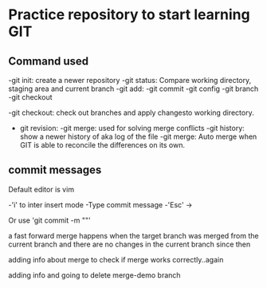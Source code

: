 # Practice repository to start learning GIT

## Command used
-git init: create a newer repository
-git status: Compare working directory, staging area and current branch
-git add:
-git commit
-git config
-git branch
-git checkout

-git checkout: check out branches and apply changesto working directory.
- git revision:
-git merge: used for solving merge conflicts
-git history: show a newer history of aka log of the file
-git merge: Auto merge when GIT is able to reconcile the differences on its own.
## commit messages

Default editor is vim

-'i' to inter insert mode
-Type commit message
-'Esc' ->

Or use 'git commit -m ""'

a fast forward merge happens when the target branch was merged from the current branch and there are no changes in the current branch since then

adding info about merge to check if merge works correctly..again

adding info and going to delete merge-demo branch
